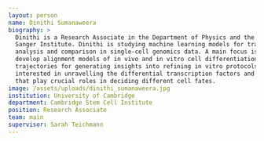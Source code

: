 ```yaml
---
layout: person
name: Dinithi Sumanaweera
biography: >
  Dinithi is a Research Associate in the Department of Physics and the Wellcome
  Sanger Institute. Dinithi is studying machine learning models for trajectory
  analysis and comparison in single-cell genomics data. A main focus is to
  develop alignment models of in vivo and in vitro cell differentiation
  trajectories for generating insights into refining in vitro protocols. She is
  interested in unravelling the differential transcription factors and genes
  that play crucial roles in deciding different cell fates.
image: /assets/uploads/dinithi_sumanaweera.jpg
institution: University of Cambridge
department: Cambridge Stem Cell Institute
position: Research Associate
team: main
supervisor: Sarah Teichmann
---
```

